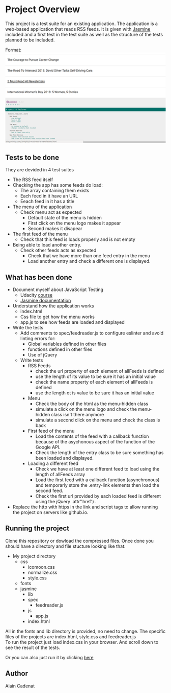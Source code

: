 # Project Overview

This project is a test suite for an existing application. The application is a web-based application that reads RSS feeds. It is given with [Jasmine](http://jasmine.github.io/) included and a first test in the test suite as well as the structure of the tests planned to be included.

Format: ![Alt ""](feedreader-test.png)

## Tests to be done
They are devided in 4 test suites
- The RSS feed itself
 - Checking the app has some feeds do load:
    - The array containing them exists
    - Each feed in it have an URL
    - Eeach feed in it has a title
- The menu of the application
  - Check menu act as expected
    - Default state of the menu is hidden
    - First click on the menu logo makes it appear
    - Second makes it disapear
- The first feed of the menu
  - Check that this feed is loads properly and is not empty
- Being able to load another entry.
  - Check other feeds acts as expected
    - Check that we have more than one feed entry in the menu
    - Load another entry and check a different one is displayed.

## What has been done
- Document myself about JavaScript Testing
  - Udacity [course](https://www.udacity.com/course/ud549)
  - [Jasmine documentation](http://jasmine.github.io)
- Understand how the application works
  - index.html
  - Css file to get how the menu works
  - app.js to see how feeds are loaded and displayed
- Write the tests
  - Add comments to spec/feedreader.js to configure eslinter and avoid linting errors for:
    - Global variables defined in other files
    - functions defined in other files
    - Use of jQuery
  - Write tests
    - RSS Feeds
      - check the url property of each element of allFeeds is defined
      - use the length of its value to be sure it has an initial value
      - check the name property of each element of allFeeds is defined
      - use the length ot is value to be sure it has an initial value
    - Menu
      - Check the body of the html as the menu-hidden class
      - simulate a click on the menu logo and check the menu-hidden class isn't there anymore
      - simulate a second click on the menu and check the class is back
    - First feed of the menu
      - Load the contents of the feed with a callback function because of the asychonous aspect of the function of the Google API.
      - Check the length of the entry class to be sure something has been loaded and displayed.
    - Loading a different feed
      - Check we have at least one different feed to load using the length of allFeeds array
      - Load the first feed with a callback function (asynchronous) and temporarly store the .entry-link elements then load the second feed.
      - Check the first url provided by each loaded feed is different using the jQuery .attr''href') .
- Replace the http with https in the link and script tags to allow running the project on servers like github.io.

## Running the project
Clone this repository or dowload the compressed files.
Once done you should have a directory and file stucture looking like that:
- My project directory
    - css
      - icomoon.css
      - normalize.css
      - style.css
    - fonts
    - jasmine
      - lib
      - spec
        - feedreader.js
      - js
        - app.js
      - index.html

All in the fonts and lib directory is provided, no need to change. The specific files of the projects are index.html, style.css and feedreader.js  
To run the project just load index.css in your browser. And scroll down to see the result of the tests.

Or you can also just run it by clicking [here](https://alain91530.github.io/projects/feedreader/index.html)

## Author
Alain Cadenat
